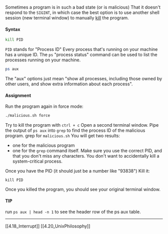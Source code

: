 Sometimes a program is in such a bad state (or is malicious)
That it doesn't respond to the ```SIGINT```, in which case the best option is to use another shell 
session (new terminal window) to manually [kill](https://www.ibm.com/docs/en/aix/7.3?topic=k-kill-command) the program.

#### Syntax

``` bash
kill PID
```

```PID``` stands for "Process ID" 
Every process that's running on your machine has a unique ID.
The ```ps``` "process status" command can be used to list the processes running on your machine.

``` bash
ps aux
```

The "aux" options just mean "show all processes, including those owned by other users, and show extra information about each process".

#### Assignment
Run the program again in force mode:

``` bash
./malicious.sh force
```

Try to kill the program with  ```ctrl + c```
Open a second terminal window.
Pipe the output of ```ps aux``` into ```grep``` to find the process ID of the malicious program. 
grep for ```malicious.sh``` 
You will get two results:
- one for the malicious program
- one for the ```grep``` command itself.
Make sure you use the correct PID, and that you don't miss any characters.
You don't want to accidentally kill a system-critical process.

Once you have the PID (it should just be a number like "93838")
Kill it:

```
kill PID
```

Once you killed the program, you should see your original terminal window. 

#### TIP
run ```ps aux | head -n 1``` to see the header row of the ps aux table. 

---
[[4.18_Interrupt]]
[[4.20_UnixPhilosophy]]